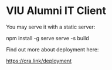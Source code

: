 # VIU Alumni IT Client

You may serve it with a static server:

npm install -g serve
serve -s build

Find out more about deployment here:

https://cra.link/deployment
